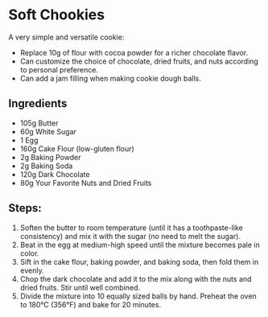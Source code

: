 # Soft Chookies <br>
A very simple and versatile cookie:<br>
- Replace 10g of flour with cocoa powder for a richer chocolate flavor.<br>
- Can customize the choice of chocolate, dried fruits, and nuts according to personal preference.<br>
- Can add a jam filling when making cookie dough balls.

## Ingredients
- 105g Butter
- 60g White Sugar
- 1 Egg
- 160g Cake Flour (low-gluten flour)
- 2g Baking Powder
- 2g Baking Soda
- 120g Dark Chocolate
- 80g Your Favorite Nuts and Dried Fruits

## Steps:
1. Soften the butter to room temperature (until it has a toothpaste-like consistency) and mix it with the sugar (no need to melt the sugar).
2. Beat in the egg at medium-high speed until the mixture becomes pale in color.
3. Sift in the cake flour, baking powder, and baking soda, then fold them in evenly.
4. Chop the dark chocolate and add it to the mix along with the nuts and dried fruits. Stir until well combined.
5. Divide the mixture into 10 equally sized balls by hand. Preheat the oven to 180°C (356°F) and bake for 20 minutes.

